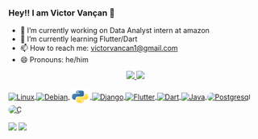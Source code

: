 ### Hey!! I am Victor Vançan 👋


- 🔭 I’m currently working on Data Analyst intern at amazon 
- 🌱 I’m currently learning Flutter/Dart
- 📫 How to reach me: victorvancan1@gmail.com
- 😄 Pronouns: he/him
<div align="center">
  <a href="https://github.com/victorvancan">
  <img height="180em" src="https://github-readme-stats.vercel.app/api?username=victorvancan&show_icons=true&theme=onedark&include_all_commits=true&count_private=true"/>
  <img height="180em" src="https://github-readme-stats.vercel.app/api/top-langs/?username=victorvancan&layout=compact&langs_count=7&theme=onedark"/>
</div>
 
<div style="display: inline_block"><br>
  <img align="center" alt="Linux" height="30" width="40" src="https://cdn.jsdelivr.net/gh/devicons/devicon/icons/linux/linux-original.svg">
  <img align="center" alt="Debian" height="30" width="40" src="https://cdn.jsdelivr.net/gh/devicons/devicon/icons/debian/debian-original.svg">
  <img align="center" alt="Python" height="30" width="40" src="https://raw.githubusercontent.com/devicons/devicon/master/icons/python/python-original.svg">
  <img align="center" alt="Django" height="30" width="40" src="https://cdn.jsdelivr.net/gh/devicons/devicon/icons/django/django-plain.svg">
  <img align="center" alt="Flutter" height="30" width="40" src="https://cdn.jsdelivr.net/gh/devicons/devicon/icons/flutter/flutter-original.svg">
  <img align="center" alt="Dart" height="30" width="40" src="https://cdn.jsdelivr.net/gh/devicons/devicon/icons/dart/dart-original.svg">
  <img align="center" alt="Java" height="30" width="40" src="https://cdn.jsdelivr.net/gh/devicons/devicon/icons/java/java-original-wordmark.svg">
  <img align="center" alt="Postgresql" height="30" style="border-radius:50px;" src="https://cdn.jsdelivr.net/gh/devicons/devicon/icons/postgresql/postgresql-original.svg">
  <img align="center" alt="C" height="30" style="border-radius:50px;" src="https://cdn.jsdelivr.net/gh/devicons/devicon/icons/c/c-original.svg">
</div>

<div style="display: inline_block"><br>
 <a href = "mailto:victorvancan1@gmail.com"><img src="https://img.shields.io/badge/-Gmail-%23333?style=for-the-badge&logo=gmail&logoColor=white" target="_blank"></a>
   <a href="https://www.linkedin.com/in/victor-van%C3%A7an/" target="_blank"><img src="https://img.shields.io/badge/-LinkedIn-%230077B5?style=for-the-badge&logo=linkedin&logoColor=white" target="_blank"></a> 
</div>

